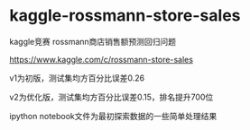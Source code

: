 # kaggle-rossmann-store-sales
kaggle竞赛 rossmann商店销售额预测回归问题 

https://www.kaggle.com/c/rossmann-store-sales

v1为初版，测试集均方百分比误差0.26

v2为优化版，测试集均方百分比误差0.15，排名提升700位

ipython notebook文件为最初探索数据的一些简单处理结果
